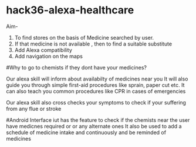 # hack36-alexa-healthcare
Aim-
1. To find stores on the basis of Medicine searched by user.
2. If that medicine is not available , then to find a suitable substitute
3. Add Alexa compatibility
4. Add navigation on the maps



#Why to go to chemists if they dont have your medicines?

Our alexa skill will inform about availabilty of medicines near you
It will also guide you through simple first-aid procedures like sprain,
paper cut etc.
It can also teach you common procedures like CPR in cases of emergencies
 
Our alexa skill also cross checks your symptoms to check if your suffering from any
flue or stroke

#Android Interface
iut has the feature to check if the chemists near the user have medicnes required or
or any alternate ones
It also be used to add a schedule of medicine intake and continuously
and be reminded of medicines